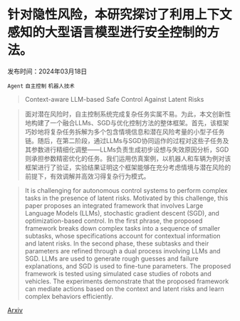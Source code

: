 # 针对隐性风险，本研究探讨了利用上下文感知的大型语言模型进行安全控制的方法。

发布时间：2024年03月18日

`Agent` `自主控制` `机器人技术`

> Context-aware LLM-based Safe Control Against Latent Risks

> 面对潜在风险时，自主控制系统完成复杂任务实属不易。为此，本文创新性地构建了一个融合LLMs、SGD与优化控制方法的整体框架。首先，该框架巧妙地将复杂任务拆解为多个包含情境信息和潜在风险考量的小型子任务链。随后，在第二阶段，通过LLMs与SGD协同运作的过程对这些子任务及其参数进行精细化调整——LLMs负责生成初步设想与失效原因分析，SGD则承担参数精密优化的任务。我们运用仿真案例，以机器人和车辆为例对该框架进行了验证，实验结果证明这个框架能够在充分考虑情境与潜在风险的前提下，有效调解并高效习得复杂行为模式。

> It is challenging for autonomous control systems to perform complex tasks in the presence of latent risks. Motivated by this challenge, this paper proposes an integrated framework that involves Large Language Models (LLMs), stochastic gradient descent (SGD), and optimization-based control. In the first phrase, the proposed framework breaks down complex tasks into a sequence of smaller subtasks, whose specifications account for contextual information and latent risks. In the second phase, these subtasks and their parameters are refined through a dual process involving LLMs and SGD. LLMs are used to generate rough guesses and failure explanations, and SGD is used to fine-tune parameters. The proposed framework is tested using simulated case studies of robots and vehicles. The experiments demonstrate that the proposed framework can mediate actions based on the context and latent risks and learn complex behaviors efficiently.

[Arxiv](https://arxiv.org/abs/2403.11863)
